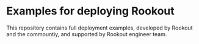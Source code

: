 # Examples for deploying Rookout

This repository contains full deployment examples, developed by Rookout   and the commountiy, and supported by Rookout engineer team. 



[appengine]: https://cloud.google.com/appengine/docs/flexible/nodejs
[tutorial]: https://cloud.google.com/appengine/docs/flexible/nodejs/quickstart
[readme]: ../README.md
[contributing]: https://github.com/GoogleCloudPlatform/nodejs-docs-samples/blob/master/CONTRIBUTING.md
